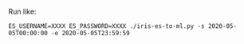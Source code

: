 
Run like:

    ES_USERNAME=XXXX ES_PASSWORD=XXXX ./iris-es-to-ml.py -s 2020-05-05T00:00:00 -e 2020-05-05T23:59:59



